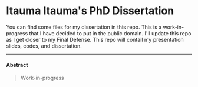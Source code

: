 # Itauma Itauma's PhD Dissertation
You can find some files for my dissertation in this repo. This is a work-in-progress that I have decided to put in the public domain. I'll update this repo as I get closer to my Final Defense. This repo will contail my presentation slides, codes, and dissertation.

--------------------------------------------------------------------------

#### Abstract

> Work-in-progress
